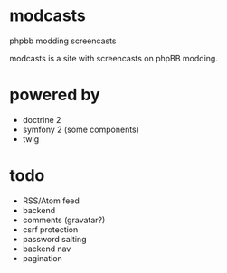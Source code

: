 # modcasts

phpbb modding screencasts

modcasts is a site with screencasts on phpBB modding.

# powered by

* doctrine 2
* symfony 2 (some components)
* twig

# todo

* RSS/Atom feed
* backend
* comments (gravatar?)
* csrf protection
* password salting
* backend nav
* pagination
